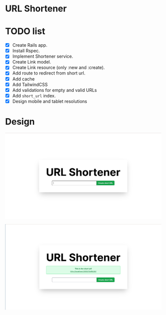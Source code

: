 # URL Shortener

# TODO list

- [X] Create Rails app.
- [X] Install Rspec.
- [X] Implement Shortener service.
- [X] Create Link model.
- [X] Create Link resource (only :new and :create).
- [X] Add route to redirect from short url.
- [X] Add cache
- [X] Add TailwindCSS
- [X] Add validations for empty and valid URLs
- [X] Add `short_url` index.
- [X] Design mobile and tablet resolutions

# Design

![Main](./images/main.jpeg)

![Short](./images/short.png)
